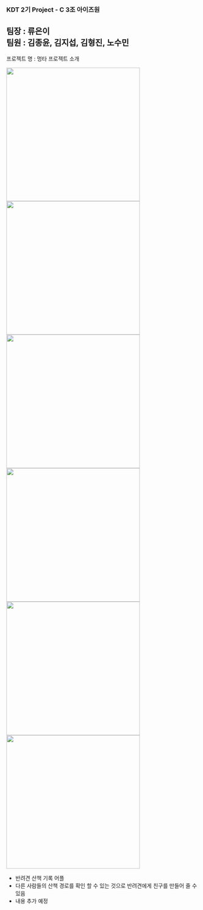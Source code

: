 ### KDT 2기 Project - C 3조 아이즈원
팀장 : 류은이  
팀원 : 김종윤, 김지섭, 김형진, 노수민
---
프로젝트 명 : 멍타
프로젝트 소개

<div>
  <img src = 'https://user-images.githubusercontent.com/117888227/227817898-a9a53503-9931-4b02-bd13-4b594eed3315.png' height = '350'>
  <img src = 'https://user-images.githubusercontent.com/117888227/227817906-d499a4b7-d7ae-4ed0-982c-594fcd1a5e8f.png' height = '350'>
  <br>
  <img src = 'https://user-images.githubusercontent.com/117888227/231949143-4343d687-e80d-4bf0-a910-36147ffc4a97.png' height = '350'>
  <img src = 'https://user-images.githubusercontent.com/117888227/231949186-95c26a0f-bd35-4a50-9222-e3175a44e9de.png' height = '350'>
  <img src = 'https://user-images.githubusercontent.com/117888227/231949163-7d499839-8317-455a-a088-20f4bb59daf4.png' height = '350'>
  <img src = 'https://user-images.githubusercontent.com/117888227/231949197-8cb34402-3e25-4321-a16c-4dd174f7bf7b.png' height = '350'>
</div>

- 반려견 산책 기록 어플
- 다른 사람들의 산책 경로를 확인 할 수 있는 것으로 반려견에게 친구를 만들어 줄 수 있음
- 내용 추가 예정
